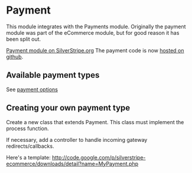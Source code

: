 # Payment

This module integrates with the Payments module. Originally the payment module was part of the eCommerce module,
but for good reason it has been split out.

[Payment module on SilverStripe.org](http://silverstripe.org/payment-module)
The payment code is now [hosted on github](https://github.com/silverstripe-labs/silverstripe-payment).

## Available payment types

See [payment options](https://github.com/burnbright/silverstripe-shop/wiki/Payment-Options)
 
## Creating your own payment type

Create a new class that extends Payment. This class must implement the process function.

If necessary, add a controller to handle incoming gateway redirects/callbacks.

Here's a template:
http://code.google.com/p/silverstripe-ecommerce/downloads/detail?name=MyPayment.php
 